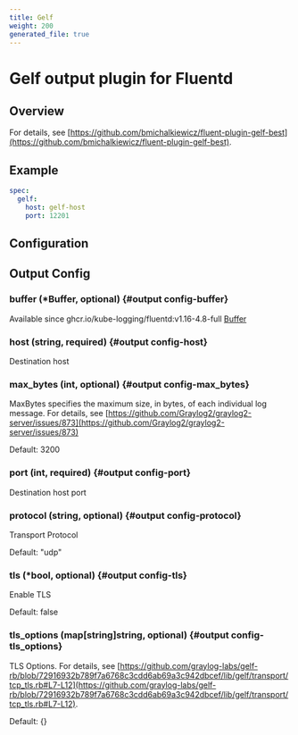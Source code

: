 ```yaml
---
title: Gelf
weight: 200
generated_file: true
---
```


# Gelf output plugin for Fluentd
## Overview

For details, see [https://github.com/bmichalkiewicz/fluent-plugin-gelf-best](https://github.com/bmichalkiewicz/fluent-plugin-gelf-best).

## Example
```yaml
spec:
  gelf:
    host: gelf-host
    port: 12201
```


## Configuration
## Output Config

### buffer (*Buffer, optional) {#output config-buffer}

Available since ghcr.io/kube-logging/fluentd:v1.16-4.8-full [Buffer](../buffer/) 


### host (string, required) {#output config-host}

Destination host 


### max_bytes (int, optional) {#output config-max_bytes}

MaxBytes specifies the maximum size, in bytes, of each individual log message. For details, see [https://github.com/Graylog2/graylog2-server/issues/873](https://github.com/Graylog2/graylog2-server/issues/873)

Default: 3200

### port (int, required) {#output config-port}

Destination host port 


### protocol (string, optional) {#output config-protocol}

Transport Protocol

Default: "udp"

### tls (*bool, optional) {#output config-tls}

Enable TLS

Default: false

### tls_options (map[string]string, optional) {#output config-tls_options}

TLS Options. For details, see [https://github.com/graylog-labs/gelf-rb/blob/72916932b789f7a6768c3cdd6ab69a3c942dbcef/lib/gelf/transport/tcp_tls.rb#L7-L12](https://github.com/graylog-labs/gelf-rb/blob/72916932b789f7a6768c3cdd6ab69a3c942dbcef/lib/gelf/transport/tcp_tls.rb#L7-L12).

Default: {}


